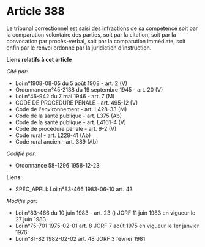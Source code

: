 # Article 388

Le tribunal correctionnel est saisi des infractions de sa compétence soit par la comparution volontaire des parties, soit par
la citation, soit par la convocation par procès-verbal, soit par la comparution immédiate, soit enfin par le renvoi ordonné
par la juridiction d'instruction.

**Liens relatifs à cet article**

_Cité par_:

  - Loi n°1908-08-05 du 5 août 1908 - art. 2 (V)
  - Ordonnance n°45-2138 du 19 septembre 1945 - art. 20 (V)
  - Loi n°46-942 du 7 mai 1946 - art. 7 (M)
  - CODE DE PROCEDURE PENALE - art. 495-12 (V)
  - Code de l'environnement - art. L428-33 (M)
  - Code de la santé publique - art. L375 (Ab)
  - Code de la santé publique - art. L4161-4 (V)
  - Code de procédure pénale - art. 9-2 (V)
  - Code rural - art. L228-41 (Ab)
  - Code rural ancien - art. 389 (Ab)

_Codifié par_:

  - Ordonnance 58-1296 1958-12-23

**Liens**:

  - SPEC_APPLI: Loi n°83-466 1983-06-10 art. 43

_Modifié par_:

  - Loi n°83-466 du 10 juin 1983 - art. 23 () JORF 11 juin 1983 en vigueur le 27 juin 1983
  - Loi n°75-701 1975-02-01 art. 8 JORF 7 août 1975 en vigueur le 1er janvier 1976
  - Loi n°81-82 1982-02-02 art. 48 JORF 3 février 1981
